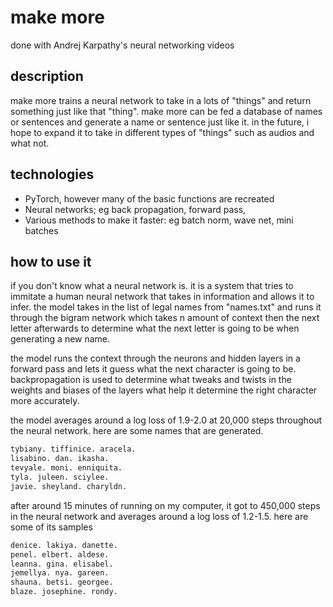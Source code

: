 # make more
done with Andrej Karpathy's neural networking videos
## description
make more trains a neural network to take in a lots of "things" and return something just like that "thing". make more can be fed a database of names or sentences and generate a name or sentence just like it. in the future, i hope to expand it to take in different types of "things" such as audios and what not. 

## technologies
* PyTorch, however many of the basic functions are recreated
* Neural networks; eg back propagation, forward pass, 
* Various methods to make it faster: eg batch norm, wave net, mini batches

## how to use it
if you don't know what a neural network is. it is a system that tries to immitate a human neural network that takes in information and allows it to infer. the model takes in the list of legal names from "names.txt" and runs it through the bigram network which takes n amount of context then the next letter afterwards to determine what the next letter is going to be when generating a new name. 

the model runs the context through the neurons and hidden layers in a forward pass and lets it guess what the next character is going to be. backpropagation is used to determine what tweaks and twists in the weights and biases of the layers what help it determine the right character more accurately.

the model averages around a log loss of 1.9-2.0 at 20,000 steps throughout the neural network. here are some names that are generated.
```python
tybiany. tiffinice. aracela.
lisabino. dan. ikasha.
tevyale. moni. enniquita.
tyla. juleen. sciylee.
javie. sheyland. charyldn.
```
after around 15 minutes of running on my computer, it got to 450,000 steps in the neural network and averages around a log loss of 1.2-1.5. here are some of its samples
```python
denice. lakiya. danette.
penel. elbert. aldese.
leanna. gina. elisabel.
jemellya. nya. gareen.
shauna. betsi. georgee.
blaze. josephine. rondy.
```
